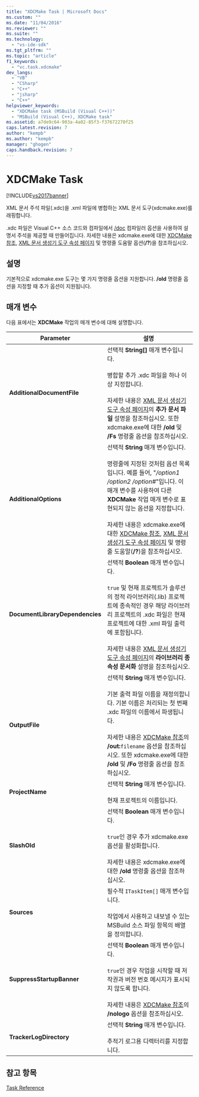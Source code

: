 ```yaml
---
title: "XDCMake Task | Microsoft Docs"
ms.custom: ""
ms.date: "11/04/2016"
ms.reviewer: ""
ms.suite: ""
ms.technology: 
  - "vs-ide-sdk"
ms.tgt_pltfrm: ""
ms.topic: "article"
f1_keywords: 
  - "vc.task.xdcmake"
dev_langs: 
  - "VB"
  - "CSharp"
  - "C++"
  - "jsharp"
  - "C++"
helpviewer_keywords: 
  - "XDCMake task (MSBuild (Visual C++))"
  - "MSBuild (Visual C++), XDCMake task"
ms.assetid: a7de9c64-903a-4a02-85f3-f37672270f25
caps.latest.revision: 7
author: "kempb"
ms.author: "kempb"
manager: "ghogen"
caps.handback.revision: 7
---
```

# XDCMake Task
[!INCLUDE[vs2017banner](../code-quality/includes/vs2017banner.md)]

XML 문서 주석 파일\(.xdc\)을 .xml 파일에 병합하는 XML 문서 도구\(xdcmake.exe\)를 래핑합니다.  
  
 .xdc 파일은 Visual C\+\+ 소스 코드와 컴파일에서 [\/doc](/visual-cpp/build/reference/doc-process-documentation-comments-c-cpp) 컴파일러 옵션을 사용하여 설명서 주석을 제공할 때 만들어집니다.  자세한 내용은 xdcmake.exe에 대한 [XDCMake 참조](/visual-cpp/ide/xdcmake-reference), [XML 문서 생성기 도구 속성 페이지](/visual-cpp/ide/xml-document-generator-tool-property-pages) 및 명령줄 도움말 옵션\(**\/?**\)을 참조하십시오.  
  
## 설명  
 기본적으로 xdcmake.exe 도구는 몇 가지 명령줄 옵션을 지원합니다.  **\/old** 명령줄 옵션을 지정할 때 추가 옵션이 지원됩니다.  
  
## 매개 변수  
 다음 표에서는 **XDCMake** 작업의 매개 변수에 대해 설명합니다.  
  
|Parameter|설명|  
|---------------|--------|  
|**AdditionalDocumentFile**|선택적 **String\[\]** 매개 변수입니다.<br /><br /> 병합할 추가 .xdc 파일을 하나 이상 지정합니다.<br /><br /> 자세한 내용은 [XML 문서 생성기 도구 속성 페이지](/visual-cpp/ide/xml-document-generator-tool-property-pages)의 **추가 문서 파일** 설명을 참조하십시오.  또한 xdcmake.exe에 대한 **\/old** 및 **\/Fs** 명령줄 옵션을 참조하십시오.|  
|**AdditionalOptions**|선택적 **String** 매개 변수입니다.<br /><br /> 명령줄에 지정된 것처럼 옵션 목록입니다.  예를 들어, "*\/option1 \/option2 \/option\#*"입니다.  이 매개 변수를 사용하여 다른 **XDCMake** 작업 매개 변수로 표현되지 않는 옵션을 지정합니다.<br /><br /> 자세한 내용은 xdcmake.exe에 대한 [XDCMake 참조](/visual-cpp/ide/xdcmake-reference), [XML 문서 생성기 도구 속성 페이지](/visual-cpp/ide/xml-document-generator-tool-property-pages) 및 명령줄 도움말\(**\/?**\)을 참조하십시오.|  
|**DocumentLibraryDependencies**|선택적 **Boolean** 매개 변수입니다.<br /><br /> `true` 및 현재 프로젝트가 솔루션의 정적 라이브러리\(.lib\) 프로젝트에 종속적인 경우 해당 라이브러리 프로젝트의 .xdc 파일은 현재 프로젝트에 대한 .xml 파일 출력에 포함됩니다.<br /><br /> 자세한 내용은 [XML 문서 생성기 도구 속성 페이지](/visual-cpp/ide/xml-document-generator-tool-property-pages)의 **라이브러리 종속성 문서화** 설명을 참조하십시오.|  
|**OutputFile**|선택적 **String** 매개 변수입니다.<br /><br /> 기본 출력 파일 이름을 재정의합니다.  기본 이름은 처리되는 첫 번째 .xdc 파일의 이름에서 파생됩니다.<br /><br /> 자세한 내용은 [XDCMake 참조](/visual-cpp/ide/xdcmake-reference)의 **\/out:**`filename` 옵션을 참조하십시오.  또한 xdcmake.exe에 대한 **\/old** 및 **\/Fo** 명령줄 옵션을 참조하십시오.|  
|**ProjectName**|선택적 **String** 매개 변수입니다.<br /><br /> 현재 프로젝트의 이름입니다.|  
|**SlashOld**|선택적 **Boolean** 매개 변수입니다.<br /><br /> `true`인 경우 추가 xdcmake.exe 옵션을 활성화합니다.<br /><br /> 자세한 내용은 xdcmake.exe에 대한 **\/old** 명령줄 옵션을 참조하십시오.|  
|**Sources**|필수적 `ITaskItem[]` 매개 변수입니다.<br /><br /> 작업에서 사용하고 내보낼 수 있는 MSBuild 소스 파일 항목의 배열을 정의합니다.|  
|**SuppressStartupBanner**|선택적 **Boolean** 매개 변수입니다.<br /><br /> `true`인 경우 작업을 시작할 때 저작권과 버전 번호 메시지가 표시되지 않도록 합니다.<br /><br /> 자세한 내용은 [XDCMake 참조](/visual-cpp/ide/xdcmake-reference)의 **\/nologo** 옵션을 참조하십시오.|  
|**TrackerLogDirectory**|선택적 **String** 매개 변수입니다.<br /><br /> 추적기 로그용 디렉터리를 지정합니다.|  
  
## 참고 항목  
 [Task Reference](../msbuild/msbuild-task-reference.md)